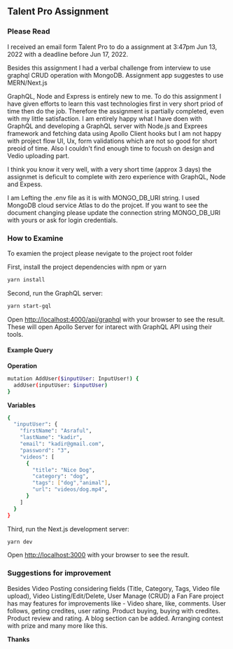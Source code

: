 ## Talent Pro Assignment

### Please Read
I received an email form Talent Pro to do a assignment at 3:47pm Jun 13, 2022 with a deadline before Jun 17, 2022. 

Besides this assignment I had a verbal challenge from interview to use graphql CRUD operation with MongoDB. Assignment app suggestes to use MERN/Next.js

GraphQL, Node and Express is entirely new to me. To do this assignment I have given efforts to learn this vast technologies first in very short priod of time then do the job. Therefore the assignment is partially completed, even with my little satisfaction. I am entirely happy what I have doen with GraphQL and developing a GraphQL server with Node.js and Exprees framework and fetching data using Apollo Client hooks but I am not happy with project flow UI, Ux, form validations which are not so good for short preoid of time. Also I couldn't find enough time to focush on design and Vedio uploading part. 

I think you know it very well, with a very short time (approx 3 days) the assignmet is deficult to complete with zero experience with GraphQL, Node and Expess.

I am Lefting the .env file as it is with MONGO_DB_URI string. I used MongoDB cloud service Atlas to do the projcet. If you want to see the document changing please update the connection string MONGO_DB_URI with yours or ask for login credentials.

### How to Examine
To examien the project please nevigate to the project root folder

First, install the project dependencies with npm or yarn

```bash
yarn install
```

Second, run the GraphQL server:

```bash
yarn start-gql
```

Open [http://localhost:4000/api/graphql](http://localhost:4000/api/graphql) with your browser to see the result. These will open Apollo Server for intarect with GraphQL API using their tools.

#### Example Query

**Operation**
```bash
mutation AddUser($inputUser: InputUser!) {
  addUser(inputUser: $inputUser)
}
```

**Variables**
```bash
{
  "inputUser": {
    "firstName": "Asraful",
    "lastName": "kadir",
    "email": "kadir@gmail.com",
    "password": "3",
    "videos": [
      {
        "title": "Nice Dog",
        "category": "dog",
        "tags": ["dog","animal"],
        "url": "videos/dog.mp4",
      }
    ]
  }
}
```

Third, run the Next.js development server:

```bash
yarn dev
```

Open [http://localhost:3000](http://localhost:3000) with your browser to see the result.

### Suggestions for improvement
Besides Video Posting considering fields (Title, Category, Tags, Video file upload), Video Listing/Edit/Delete, User Manage (CRUD) a Fan Fare project has may features for improvements like -
Video share, like, comments.
User follows, geting credites, user rating.
Product buying, buying with credites.
Product review and rating. 
A blog section can be added.
Arranging contest with prize and many more like this.


**Thanks**